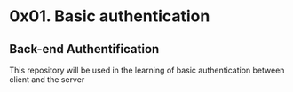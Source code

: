 <h1>0x01. Basic authentication</h1>
<h2>Back-end Authentification</h2>
<p>This repository will be used in the learning of basic authentication between client and the server</p>
